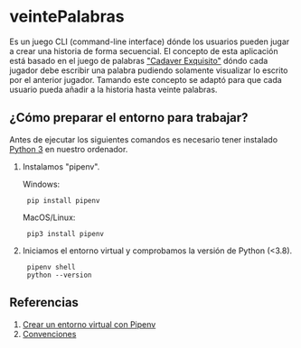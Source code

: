 # veintePalabras

Es un juego CLI (command-line interface) dónde los usuarios pueden jugar a crear una historia de forma secuencial. El concepto de esta aplicación está basado en el juego de palabras ["Cadaver Exquisito"](https://es.wikipedia.org/wiki/Cad%C3%A1ver_exquisito) dóndo cada jugador debe escribir una palabra pudiendo solamente visualizar lo escrito por el anterior jugador. Tamando este concepto se adaptó para que cada usuario pueda añadir a la historia hasta veinte palabras.

## ¿Cómo preparar el entorno para trabajar?

Antes de ejecutar los siguientes comandos es necesario tener instalado [Python 3](https://www.python.org/downloads/) en nuestro ordenador.

1. Instalamos "pipenv".  

    Windows:  

        pip install pipenv 

    MacOS/Linux:  

        pip3 install pipenv

2. Iniciamos el entorno virtual y comprobamos la versión de Python (<3.8).

        pipenv shell
        python --version  


## Referencias

1. [Crear un entorno virtual con Pipenv](https://realpython.com/pipenv-guide/)
2. [Convenciones](https://www.python.org/dev/peps/pep-0008/#introduction)
